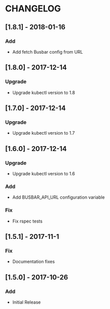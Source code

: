 # CHANGELOG

## [1.8.1] - 2018-01-16
### Add
- Add fetch Busbar config from URL

## [1.8.0] - 2017-12-14
### Upgrade
- Upgrade kubectl version to 1.8

## [1.7.0] - 2017-12-14
### Upgrade
- Upgrade kubectl version to 1.7

## [1.6.0] - 2017-12-14
### Upgrade
- Upgrade kubectl version to 1.6

### Add
- Add BUSBAR_API_URL configuration variable

### Fix
- Fix rspec tests

## [1.5.1] - 2017-11-1
### Fix
- Documentation fixes

## [1.5.0] - 2017-10-26
### Add
- Initial Release
